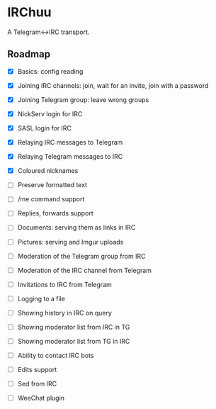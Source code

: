 # IRChuu
A Telegram<->IRC transport.

## Roadmap
- [x] Basics: config reading

- [x] Joining IRC channels: join, wait for an invite, join with a password
- [x] Joining Telegram group: leave wrong groups
- [x] NickServ login for IRC
- [x] SASL login for IRC

- [x] Relaying IRC messages to Telegram
- [x] Relaying Telegram messages to IRC
- [x] Coloured nicknames
- [ ] Preserve formatted text
- [ ] /me command support
- [ ] Replies, forwards support
- [ ] Documents: serving them as links in IRC
- [ ] Pictures: serving and Imgur uploads
- [ ] Moderation of the Telegram group from IRC
- [ ] Moderation of the IRC channel from Telegram
- [ ] Invitations to IRC from Telegram

- [ ] Logging to a file
- [ ] Showing history in IRC on query

- [ ] Showing moderator list from IRC in TG
- [ ] Showing moderator list from TG in IRC
- [ ] Ability to contact IRC bots
- [ ] Edits support
- [ ] Sed from IRC

- [ ] WeeChat plugin
